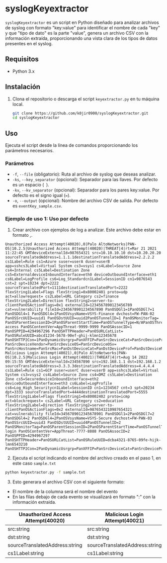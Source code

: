 # syslogKeyextractor

`syslogKeyextractor` es un script en Python diseñado para analizar archivos de syslog con formato "key:value" para identificar el nombre de cada "key" y que "tipo de dato" es la parte "value", genera un archivo CSV con la información extraída, proporcionando una vista clara de los tipos de datos presentes en el syslog.

## Requisitos

- Python 3.x

## Instalación

1. Clona el repositorio o descarga el script `keyextractor.py` en tu máquina local.

    ```sh
    git clone https://github.com/k0jir0900/syslogKeyextractor.git 
    cd syslogKeyextractor
    ```

## Uso

Ejecuta el script desde la línea de comandos proporcionando los parámetros necesarios.

### Parámetros

- `-f`, `--file` (obligatorio): Ruta al archivo de syslog que deseas analizar.
- `-ks`, `--key_separator` (opcional): Separador para las llaves. Por defecto es un espacio (` `).
- `-kv`, `--kv_separator` (opcional): Separador para los pares key:value. Por defecto es el signo igual (`=`).
- `-o`, `--output` (opcional): Nombre del archivo CSV de salida. Por defecto es `eventKey_sample.csv`.

### Ejemplo de uso 1: Uso por defecto

1. Crear archivo con ejemplos de log a analizar. Este archivo debe estar en formato <EventName>,<SyslogSample>.

```plaintext
Unauthorized Access Attempt(40020),0|Palo AltoNetworks|PAN-OS|10.2.5|Unauthorized Access Attempt(40020)|THREAT|4|rt=Mar 21 2021 11:22:45 GMTdeviceExternalId=987654321 src=10.10.10.10 dst=10.20.20.20 sourceTranslatedAddress=1.1.1.1destinationTranslatedAddress=2.2.2.2 cs1Label=Rule cs1=Azure suser=userA duser=userB app=sshcs3Label=Virtual System cs3=vsys1 cs4Label=Source Zone cs4=Internal cs5Label=Destination Zone cs5=ExternaldeviceInboundInterface=eth0 deviceOutboundInterface=eth1 cs6Label=LogProfile cs6=Log_Standardcn1Label=SessionID cn1=9876543 cnt=2 spt=10234 dpt=2222 sourceTranslatedPort=1111destinationTranslatedPort=2222 flexString1Label=Flags flexString1=0x80002401 proto=udp act=allowrequest= cs2Label=URL Category cs2=finance flexString2Label=Direction flexString2=server-to-clientPanOSActionFlags=0x1 externalId=1234567890123456789 cat=vulnerability fileId=2345678901234567890 PanOSDGl1=1PanOSDGl7=1 PanOSDGl4=1 PanOSDGl4=1PanOSVsysName=VSYS-Finance dvchost=FW-PAN-02 PanOSSrcUUID=uuid1 PanOSDstUUID=uuid2PanOSTunnelID=1 PanOSMonitorTag= PanOSParentSessionID=1PanOSParentStartTime=PanOSTunnelType=N/APanOSThreatCategory=unauthorized-access PanOSContentVer=AppThreat-9999-9999 PanOSAssocID=1 PanOSPPID=4294967296 PanOSHTTPHeader=PanOSURLCatList= PanOSRuleUUID=abcd1234-5678-90ef-ghij-klmn12345678 PanOSHTTP2Con=1PanDynamicUsrgrp=PanXFFIP=PanSrcDeviceCat=PanSrcDeviceProf=PanSrcDeviceModel= PanSrcDeviceVendor=PanSrcDeviceOS=PanSrcDeviceOSv= PanSrcHostname=PanSrcMac=PanDstDeviceCat=PanDstDeviceProf=PanDstDeviceModel=PanDstDeviceVendor=
Malicious Login Attempt(40021),0|Palo AltoNetworks|PAN-OS|10.2.5|Malicious Login Attempt(40021)|THREAT|4|rt=Aug 14 2022 09:15:55 GMTdeviceExternalId=234567890 src=192.168.1.1 dst=192.168.1.2 sourceTranslatedAddress=3.3.3.3destinationTranslatedAddress=4.4.4.4 cs1Label=Rule cs1=GCP suser=userC duser=userD app=sshcs3Label=Virtual System cs3=vsys2 cs4Label=Source Zone cs4=DMZ cs5Label=Destination Zone cs5=SecuredeviceInboundInterface=eth2 deviceOutboundInterface=eth3 cs6Label=LogProfile cs6=Log_High_Securitycn1Label=SessionID cn1=1234567 cnt=3 spt=20234 dpt=3333 sourceTranslatedPort=4444destinationTranslatedPort=5555 flexString1Label=Flags flexString1=0x80002402 proto=icmp act=blockrequest= cs2Label=URL Category cs2=education flexString2Label=Direction flexString2=server-to-clientPanOSActionFlags=0x2 externalId=9876543210987654321 cat=vulnerability fileId=3456789012345678901 PanOSDGl1=2PanOSDGl7=2 PanOSDGl4=2 PanOSDGl4=2PanOSVsysName=VSYS-Secure dvchost=FW-PAN-03 PanOSSrcUUID=uuid3 PanOSDstUUID=uuid4PanOSTunnelID=2 PanOSMonitorTag=PanOSParentSessionID=2PanOSParentStartTime=PanOSTunnelType=N/APanOSThreatCategory=malicious-login PanOSContentVer=AppThreat-7777-8888 PanOSAssocID=2 PanOSPPID=4294967297 PanOSHTTPHeader=PanOSURLCatList=PanOSRuleUUID=dcba4321-8765-09fe-hijk-lmn6543210 PanOSHTTP2Con=2PanDynamicUsrgrp=PanXFFIP=PanSrcDeviceCat=PanSrcDeviceProf=PanSrcDeviceModel=PanSrcDeviceVendor=PanSrcDeviceOS=PanSrcDeviceOSv=PanSrcHostname=PanSrcMac=PanDstDeviceCat=PanDstDeviceProf=PanDstDeviceModel=PanDstDeviceVendor=
```
2. Ejecuta el script indicando el nombre del archivo creado en el paso 1, en este caso `sample.txt` 

```sh
python keyextractor.py -f sample.txt
```

3. Esto generara el archivo CSV con el siguiente formato:

- El nombre de la columna será el nombre del evento
- En las filas debajo de cada evento se visualizará en formato "<key>:<DataType>" con la información extraida.


| Unauthorized Access Attempt(40020)  | Malicious Login Attempt(40021)      |
|-------------------------------------|-------------------------------------|
| src:string       | src:string |
| dst:string       | dst:string   |
| sourceTranslatedAddress:string      | sourceTranslatedAddress:string |
| cs1Label:string     | cs1Label:string   |